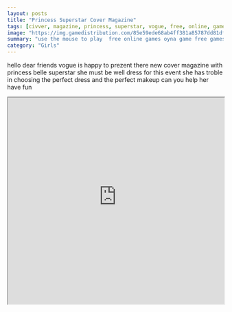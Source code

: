 ```yaml
---
layout: posts
title: "Princess Superstar Cover Magazine"
tags: [civver, magazine, princess, superstar, vogue, free, online, games, oyna, game, free, games, play, play, games]
image: "https://img.gamedistribution.com/85e59ede68ab4ff381a85787dd81dfb9.jpg"
summary: "use the mouse to play  free online games oyna game free games play play games"
category: "Girls"
---
```


hello dear friends vogue is happy to prezent there new cover magazine with princess belle superstar she must be well dress for this event she has troble in choosing the perfect dress and the perfect makeup can you help her have fun

<iframe width="100%" height="480px;" src="https://html5.gamedistribution.com/85e59ede68ab4ff381a85787dd81dfb9/"></iframe>